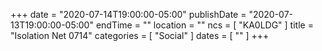 +++
date = "2020-07-14T19:00:00-05:00"
publishDate = "2020-07-13T19:00:00-05:00"
endTime = ""
location = ""
ncs = [ "KA0LDG" ]
title = "Isolation Net 0714"
categories = [ "Social" ]
dates = [ "" ]
+++
